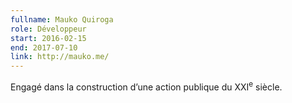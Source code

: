 ```yaml
---
fullname: Mauko Quiroga
role: Développeur
start: 2016-02-15
end: 2017-07-10
link: http://mauko.me/
---
```


Engagé dans la construction d’une action publique du XXI<sup>e</sup> siècle.
